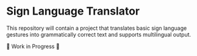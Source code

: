 # Sign Language Translator

This repository will contain a project that translates basic sign language gestures into grammatically correct text and supports multilingual output.

🚧 Work in Progress 🚧
